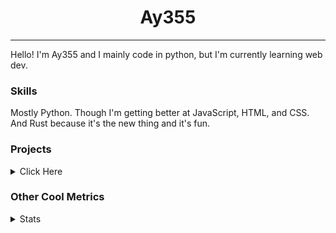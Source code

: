 <h1 align="center"><b>Ay355</b></h1>

---

Hello! I'm Ay355 and I mainly code in python, but I'm currently learning web dev.


### Skills

Mostly Python. Though I'm getting better at JavaScript, HTML, and CSS. And Rust because it's the new thing and it's fun.


### Projects

<details>
 <summary>Click Here</summary>
<br>

 This is probably out of date

[Standle](https://discord.com/oauth2/authorize?client_id=810345494223781899&scope=bot&permissions=8)
 - A multipurpose discord bot for your discord server. Has useful and fun commands for you to mess around with. Made with [discord.py](https://www.github.com/Rapptz/discord.py).

[RoboAy355](https://github.com/Ay-355/RoboAy355)
 - A personal discord bot that I use for random things.

[Asyncdictionary](https://github.com/Ay-355/asyncdictionary)
 - An async wrapper for the freedictionaryAPI. See the README for more info.

 
That's pretty much it, other stuff is closed-source.
 
</details>


### Other Cool Metrics


<details>
<summary>Stats</summary>
<br>
 
<a href="https://github.com/Ay-355">
 <img align="center" src="https://github-readme-stats.vercel.app/api?username=Ay-355&theme=tokyonight&show_icons=true&count_private=true&hide_border=true" />
</a><a href="https://github.com/Ay-355">
  <img align="center" src="https://github-readme-stats.vercel.app/api/top-langs/?username=Ay-355&hide=toml,yaml,cmake&layout=compact&langs_count=8&theme=tokyonight&hide_border=true" />
</a>

 
&nbsp; <!-- Space character to put some space between the different stat types. -->

 
<!--START_SECTION:waka-->
**🐱 My GitHub Data** 

> 🏆 551 Contributions in the Year 2021
 > 
> 📦 1.4 kB Used in GitHub's Storage 
 > 
> 🚫 Not Opted to Hire
 > 
> 📜 13 Public Repositories 
 > 
> 🔑 2 Private Repositories  
 > 
**I'm an Early 🐤** 

```text
🌞 Morning    16 commits     █░░░░░░░░░░░░░░░░░░░░░░░░   5.97% 
🌆 Daytime    120 commits    ███████████░░░░░░░░░░░░░░   44.78% 
🌃 Evening    126 commits    ███████████░░░░░░░░░░░░░░   47.01% 
🌙 Night      6 commits      ░░░░░░░░░░░░░░░░░░░░░░░░░   2.24%

```
📅 **I'm Most Productive on Monday** 

```text
Monday       47 commits     ████░░░░░░░░░░░░░░░░░░░░░   17.54% 
Tuesday      29 commits     ██░░░░░░░░░░░░░░░░░░░░░░░   10.82% 
Wednesday    25 commits     ██░░░░░░░░░░░░░░░░░░░░░░░   9.33% 
Thursday     43 commits     ████░░░░░░░░░░░░░░░░░░░░░   16.04% 
Friday       45 commits     ████░░░░░░░░░░░░░░░░░░░░░   16.79% 
Saturday     47 commits     ████░░░░░░░░░░░░░░░░░░░░░   17.54% 
Sunday       32 commits     ███░░░░░░░░░░░░░░░░░░░░░░   11.94%

```


📊 **This Week I Spent My Time On** 

```text
💬 Programming Languages: 
Rust                     3 hrs 12 mins       ██████████████░░░░░░░░░░░   56.34% 
Python                   1 hr 10 mins        █████░░░░░░░░░░░░░░░░░░░░   20.58% 
Lua                      49 mins             ███░░░░░░░░░░░░░░░░░░░░░░   14.56% 
PowerShell               22 mins             █░░░░░░░░░░░░░░░░░░░░░░░░   6.5% 
TOML                     1 min               ░░░░░░░░░░░░░░░░░░░░░░░░░   0.54%

🔥 Editors: 
Neovim                   2 hrs 53 mins       ████████████░░░░░░░░░░░░░   50.68% 
VS Code                  2 hrs 38 mins       ███████████░░░░░░░░░░░░░░   46.54% 
Notepad++                9 mins              ░░░░░░░░░░░░░░░░░░░░░░░░░   2.78%

🐱‍💻 Projects: 
haste-cli                2 hrs 57 mins       █████████████░░░░░░░░░░░░   52.09% 
school                   1 hr 9 mins         █████░░░░░░░░░░░░░░░░░░░░   20.39% 
nvim                     49 mins             ███░░░░░░░░░░░░░░░░░░░░░░   14.56% 
Unknown Project          31 mins             ██░░░░░░░░░░░░░░░░░░░░░░░   9.31% 
upaste                   11 mins             ░░░░░░░░░░░░░░░░░░░░░░░░░   3.46%

💻 Operating System: 
Windows                  5 hrs 41 mins       █████████████████████████   100.0%

```

**I Mostly Code in Python** 

```text
Python                   7 repos             █████████████████░░░░░░░░   70.0% 
HTML                     1 repo              ██░░░░░░░░░░░░░░░░░░░░░░░   10.0% 
C++                      1 repo              ██░░░░░░░░░░░░░░░░░░░░░░░   10.0% 
Rust                     1 repo              ██░░░░░░░░░░░░░░░░░░░░░░░   10.0%

```



 Last Updated on 17/10/2021
<!--END_SECTION:waka-->
</details>
